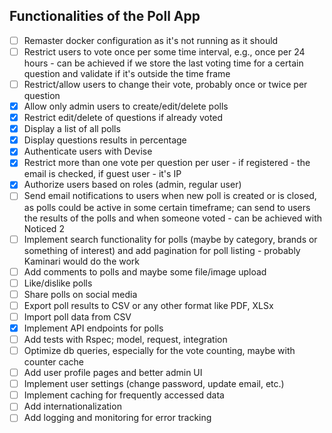 ## Functionalities of the Poll App

- [ ] Remaster docker configuration as it's not running as it should
- [ ] Restrict users to vote once per some time interval, e.g., once per 24 hours - can be achieved if we store the last voting time for a certain question and validate if it's outside the time frame
- [ ] Restrict/allow users to change their vote, probably once or twice per question
- [x] Allow only admin users to create/edit/delete polls
- [x] Restrict edit/delete of questions if already voted
- [x] Display a list of all polls
- [x] Display questions results in percentage
- [x] Authenticate users with Devise
- [x] Restrict more than one vote per question per user - if registered - the email is checked, if guest user - it's IP
- [x] Authorize users based on roles (admin, regular user)
- [ ] Send email notifications to users when new poll is created or is closed, as polls could be active in some certain timeframe; can send to users the results of the polls and when someone voted - can be achieved with Noticed 2 
- [ ] Implement search functionality for polls (maybe by category, brands or something of interest) and add pagination for poll listing - probably Kaminari would do the work
- [ ] Add comments to polls and maybe some file/image upload
- [ ] Like/dislike polls
- [ ] Share polls on social media
- [ ] Export poll results to CSV or any other format like PDF, XLSx
- [ ] Import poll data from CSV
- [x] Implement API endpoints for polls
- [ ] Add tests with Rspec; model, request, integration
- [ ] Optimize db queries, especially for the vote counting, maybe with counter cache
- [ ] Add user profile pages and better admin UI
- [ ] Implement user settings (change password, update email, etc.)
- [ ] Implement caching for frequently accessed data
- [ ] Add internationalization 
- [ ] Add logging and monitoring for error tracking
